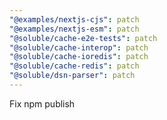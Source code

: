 ```yaml
---
"@examples/nextjs-cjs": patch
"@examples/nextjs-esm": patch
"@soluble/cache-e2e-tests": patch
"@soluble/cache-interop": patch
"@soluble/cache-ioredis": patch
"@soluble/cache-redis": patch
"@soluble/dsn-parser": patch
---
```


Fix npm publish
